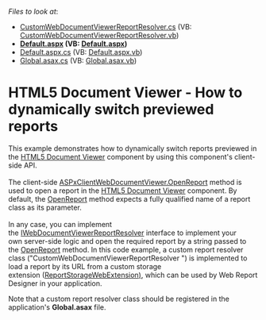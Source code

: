 <!-- default file list -->
*Files to look at*:

* [CustomWebDocumentViewerReportResolver.cs](./CS/T424872/CustomWebDocumentViewerReportResolver.cs) (VB: [CustomWebDocumentViewerReportResolver.vb](./VB/T424872/CustomWebDocumentViewerReportResolver.vb))
* **[Default.aspx](./CS/T424872/Default.aspx) (VB: [Default.aspx](./VB/T424872/Default.aspx))**
* [Default.aspx.cs](./CS/T424872/Default.aspx.cs) (VB: [Default.aspx.vb](./VB/T424872/Default.aspx.vb))
* [Global.asax.cs](./CS/T424872/Global.asax.cs) (VB: [Global.asax.vb](./VB/T424872/Global.asax.vb))
<!-- default file list end -->
# HTML5 Document Viewer - How to dynamically switch previewed reports


<p>This example demonstrates how to dynamically switch reports previewed in the <a href="https://documentation.devexpress.com/XtraReports/CustomDocument17738.aspx">HTML5 Document Viewer</a> component by using this component's client-side API. <br><br>The client-side <a href="https://documentation.devexpress.com/#XtraReports/DevExpressXtraReportsWebScriptsASPxClientWebDocumentViewer_OpenReporttopic">ASPxClientWebDocumentViewer.OpenReport</a> method is used to open a report in the <a href="https://documentation.devexpress.com/XtraReports/CustomDocument17738.aspx">HTML5 Document Viewer</a> component. By default, the <a href="https://documentation.devexpress.com/#XtraReports/DevExpressXtraReportsWebScriptsASPxClientWebDocumentViewer_OpenReporttopic">OpenReport</a> method expects a fully qualified name of a report class as its parameter. <br><br>In any case, you can implement the <a href="https://documentation.devexpress.com/XtraReports/clsDevExpressXtraReportsWebWebDocumentViewerIWebDocumentViewerReportResolvertopic.aspx">IWebDocumentViewerReportResolver</a> interface to implement your own server-side logic and open the required report by a string passed to the <a href="https://documentation.devexpress.com/#XtraReports/DevExpressXtraReportsWebScriptsASPxClientWebDocumentViewer_OpenReporttopic">OpenReport</a> method. In this code example, a custom report resolver class ("CustomWebDocumentViewerReportResolver ") is implemented to load a report by its URL from a custom storage extension (<a href="https://documentation.devexpress.com/XtraReports/clsDevExpressXtraReportsWebExtensionsReportStorageWebExtensiontopic.aspx">ReportStorageWebExtension</a><u>)</u>, which can be used by Web Report Designer in your application.</p>
<p>Note that a custom report resolver class should be registered in the application's <strong>Global.asax</strong> file. </p>

<br/>


